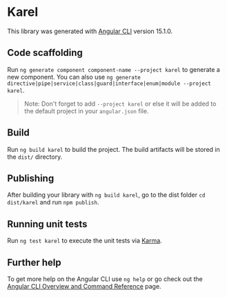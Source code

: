 # Karel

This library was generated with [Angular CLI](https://github.com/angular/angular-cli) version 15.1.0.

## Code scaffolding

Run `ng generate component component-name --project karel` to generate a new component. You can also use `ng generate directive|pipe|service|class|guard|interface|enum|module --project karel`.
> Note: Don't forget to add `--project karel` or else it will be added to the default project in your `angular.json` file. 

## Build

Run `ng build karel` to build the project. The build artifacts will be stored in the `dist/` directory.

## Publishing

After building your library with `ng build karel`, go to the dist folder `cd dist/karel` and run `npm publish`.

## Running unit tests

Run `ng test karel` to execute the unit tests via [Karma](https://karma-runner.github.io).

## Further help

To get more help on the Angular CLI use `ng help` or go check out the [Angular CLI Overview and Command Reference](https://angular.io/cli) page.

